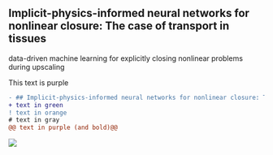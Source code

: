 ## Implicit-physics-informed neural networks for nonlinear closure: The case of transport in tissues

data-driven machine learning for explicitly closing nonlinear problems during upscaling

<div class="text-purple">
  This text is purple
</div>


```diff
- ## Implicit-physics-informed neural networks for nonlinear closure: The case of transport in tissues
+ text in green
! text in orange
# text in gray
@@ text in purple (and bold)@@
```

<img src="https://render.githubusercontent.com/render/math?math=e^{i \pi} = -1">



